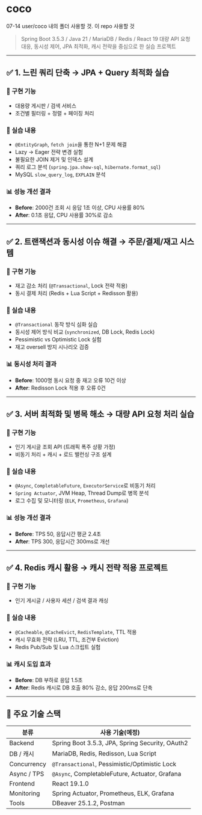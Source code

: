 # coco
07-14 user/coco 내의 폴더 사용할 것. 이 repo 사용할 것

> Spring Boot 3.5.3 / Java 21 / MariaDB / Redis / React 19
> 대량 API 요청 대응, 동시성 제어, JPA 최적화, 캐시 전략을 중심으로 한 실습 프로젝트

---

## ✅ 1. 느린 쿼리 단축 → **JPA + Query 최적화 실습**

### 📌 구현 기능
- 대용량 게시판 / 검색 서비스
- 조건별 필터링 + 정렬 + 페이징 처리

### 🧪 실습 내용
- `@EntityGraph`, `fetch join`을 통한 N+1 문제 해결
- Lazy → Eager 전략 변경 실험
- 불필요한 JOIN 제거 및 인덱스 설계
- 쿼리 로그 분석 (`spring.jpa.show-sql`, `hibernate.format_sql`)
- MySQL `slow_query_log`, `EXPLAIN` 분석

### 📊 성능 개선 결과
- **Before**: 2000건 조회 시 응답 1초 이상, CPU 사용률 80%
- **After**: 0.1초 응답, CPU 사용률 30%로 감소

---

## ✅ 2. 트랜잭션과 동시성 이슈 해결 → **주문/결제/재고 시스템**

### 📌 구현 기능
- 재고 감소 처리 (`@Transactional`, Lock 전략 적용)
- 동시 결제 처리 (Redis + Lua Script + Redisson 활용)

### 🧪 실습 내용
- `@Transactional` 동작 방식 심화 실습
- 동시성 제어 방식 비교 (`synchronized`, DB Lock, Redis Lock)
- Pessimistic vs Optimistic Lock 실험
- 재고 oversell 방지 시나리오 검증

### 📊 동시성 처리 결과
- **Before**: 1000명 동시 요청 중 재고 오류 10건 이상
- **After**: Redisson Lock 적용 후 오류 0건

---

## ✅ 3. 서버 최적화 및 병목 해소 → **대량 API 요청 처리 실습**

### 📌 구현 기능
- 인기 게시글 조회 API (트래픽 폭주 상황 가정)
- 비동기 처리 + 캐시 + 로드 밸런싱 구조 설계

### 🧪 실습 내용
- `@Async`, `CompletableFuture`, `ExecutorService`로 비동기 처리
- `Spring Actuator`, JVM Heap, Thread Dump로 병목 분석
- 로그 수집 및 모니터링 (`ELK`, `Prometheus`, `Grafana`)

### 📊 성능 개선 결과
- **Before**: TPS 50, 응답시간 평균 2.4초
- **After**: TPS 300, 응답시간 300ms로 개선

---

## ✅ 4. Redis 캐시 활용 → **캐시 전략 적용 프로젝트**

### 📌 구현 기능
- 인기 게시글 / 사용자 세션 / 검색 결과 캐싱

### 🧪 실습 내용
- `@Cacheable`, `@CacheEvict`, `RedisTemplate`, TTL 적용
- 캐시 무효화 전략 (LRU, TTL, 조건부 Eviction)
- Redis Pub/Sub 및 Lua 스크립트 실험

### 📊 캐시 도입 효과
- **Before**: DB 부하로 응답 1.5초
- **After**: Redis 캐시로 DB 호출 80% 감소, 응답 200ms로 단축

---

## 🔧 주요 기술 스택

| 분류         | 사용 기술(예정) |
|--------------|-----------|
| Backend      | Spring Boot 3.5.3, JPA, Spring Security, OAuth2 |
| DB / 캐시     | MariaDB, Redis, Redisson, Lua Script |
| Concurrency  | `@Transactional`, Pessimistic/Optimistic Lock |
| Async / TPS  | `@Async`, CompletableFuture, Actuator, Grafana |
| Frontend     | React 19.1.0 |
| Monitoring   | Spring Actuator, Prometheus, ELK, Grafana |
| Tools        | DBeaver 25.1.2, Postman |

